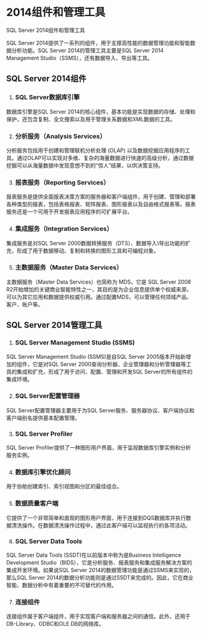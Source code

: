 # 2014组件和管理工具

SQL Server 2014组件和管理工具

SQL Server 2014提供了一系列的组件，用于支撑高性能的数据管理功能和智能数据分析功能。SQL Server 2014的管理工具主要是SQL Server 2014 Management Studio（SSMS），还有数据导入、导出等工具。



## SQL Server 2014组件

1. ### SQL Server数据库引擎

数据库引擎是SQL Server 2014的核心组件，基本功能是实现数据的存储、处理和保护，还包含复制、全文搜索以及用于管理关系数据和XML数据的工具。

2. ### 分析服务（Analysis Services）

分析服务包括用于创建和管理联机分析处理 (OLAP) 以及数据挖掘应用程序的工具。通过OLAP可以实现对多维、复杂的海量数据进行快速的高级分析，通过数据挖掘可以从海量数据中发现意想不到的“惊人”结果，以供决策支持。

3. ###  报表服务（Reporting Services）

报表服务是提供全面报表决策方案的服务器和客户端组件，用于创建、管理和部署各种类型的报表，包括表格报表、矩阵报表、图形报表以及自由格式报表等。报表服务还是一个可用于开发报表应用程序的可扩展平台。

4. ### 集成服务（Integration Services）

集成服务是对SQL Server 2000数据转换服务（DTS）、数据导入\导出功能的扩充，形成了用于数据移动、复制和转换的图形工具和可编程对象。

5. ### 主数据服务（Master Data Services）

主数据服务（Master Data Services）也简称为 MDS，它是 SQL Server 2008 R2开始增加的关键商业智能特性之一，其目的是为企业信息提供单个权威来源，可以为其它应用和数据提供权威引用。通过配置MDS，可以管理任何领域产品、客户、账户等。



## SQL Server 2014管理工具

1. ### SQL Server Management Studio (SSMS)

SQL Server Management Studio (SSMS)是自SQL Server 2005版本开始新增加的组件，它是对SQL Server 2000查询分析器、企业管理器和分析管理器等工具的集成和扩充，形成了用于访问、配置、管理和开发SQL Server的所有组件的集成环境。

2. ### SQL Server配置管理器

SQL Server配置管理器主要用于为SQL Server服务、服务器协议、客户端协议和客户端别名提供基本配置管理。

3. ### SQL Server Profiler

SQL Server Profiler提供了一种图形用户界面，用于监视数据库引擎实例和分析服务实例。

4. ### 数据库引擎优化顾问

用于协助创建索引、索引视图和分区的最佳组合。


5. ### 数据质量客户端

它提供了一个非常简单和直观的图形用户界面，用于连接到DQS数据库并执行数据清洗操作。在数据清洗操作过程中，通过此客户端可以监视执行的各项活动。

6. ### SQL Server Data Tools

SQL Server Data Tools (SSDT)在以前版本中称为是Business Intelligence Development Studio（BIDS），它是分析服务、报表服务和集成服务解决方案的集成开发环境。如果说SQL Server 2014的数据管理功能是通过SSMS来实现的，那么SQL Server 2014的数据分析功能则是通过SSDT来完成的。因此，它在商业智能、数据分析中有着重要的不可替代的作用。

7. ### 连接组件

连接组件属于客户端组件，用于实现客户端和服务器之间的通信。此外，还用于DB-Library、ODBC和OLE DB的网络库。

